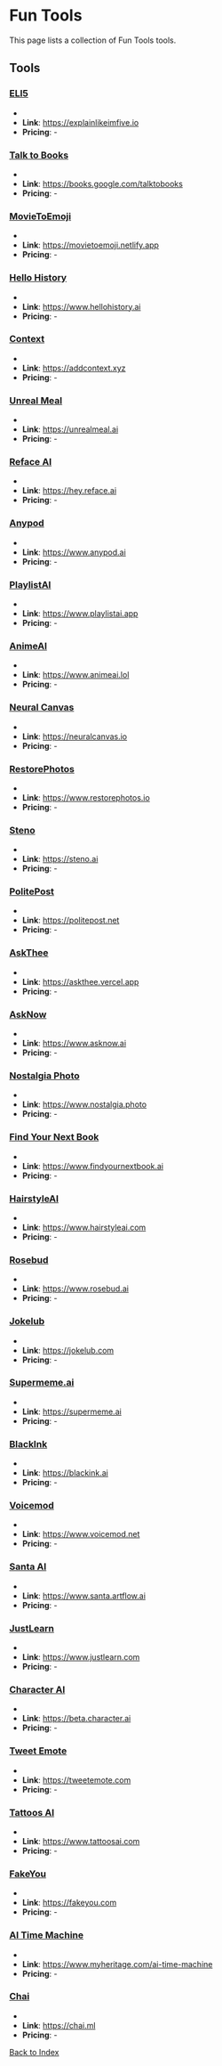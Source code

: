 # Fun Tools

This page lists a collection of Fun Tools tools.

## Tools

### [ELI5](https://explainlikeimfive.io)
-
- **Link**: https://explainlikeimfive.io
- **Pricing**: -

### [Talk to Books](https://books.google.com/talktobooks)
-
- **Link**: https://books.google.com/talktobooks
- **Pricing**: -

### [MovieToEmoji](https://movietoemoji.netlify.app)
-
- **Link**: https://movietoemoji.netlify.app
- **Pricing**: -

### [Hello History](https://www.hellohistory.ai)
-
- **Link**: https://www.hellohistory.ai
- **Pricing**: -

### [Context](https://addcontext.xyz)
-
- **Link**: https://addcontext.xyz
- **Pricing**: -

### [Unreal Meal](https://unrealmeal.ai)
-
- **Link**: https://unrealmeal.ai
- **Pricing**: -

### [Reface AI](https://hey.reface.ai)
-
- **Link**: https://hey.reface.ai
- **Pricing**: -

### [Anypod](https://www.anypod.ai)
-
- **Link**: https://www.anypod.ai
- **Pricing**: -

### [PlaylistAI](https://www.playlistai.app)
-
- **Link**: https://www.playlistai.app
- **Pricing**: -

### [AnimeAI](https://www.animeai.lol)
-
- **Link**: https://www.animeai.lol
- **Pricing**: -

### [Neural Canvas](https://neuralcanvas.io)
-
- **Link**: https://neuralcanvas.io
- **Pricing**: -

### [RestorePhotos](https://www.restorephotos.io)
-
- **Link**: https://www.restorephotos.io
- **Pricing**: -

### [Steno](https://steno.ai)
-
- **Link**: https://steno.ai
- **Pricing**: -

### [PolitePost](https://politepost.net)
-
- **Link**: https://politepost.net
- **Pricing**: -

### [AskThee](https://askthee.vercel.app)
-
- **Link**: https://askthee.vercel.app
- **Pricing**: -

### [AskNow](https://www.asknow.ai)
-
- **Link**: https://www.asknow.ai
- **Pricing**: -

### [Nostalgia Photo](https://www.nostalgia.photo)
-
- **Link**: https://www.nostalgia.photo
- **Pricing**: -

### [Find Your Next Book](https://www.findyournextbook.ai)
-
- **Link**: https://www.findyournextbook.ai
- **Pricing**: -

### [HairstyleAI](https://www.hairstyleai.com)
-
- **Link**: https://www.hairstyleai.com
- **Pricing**: -

### [Rosebud](https://www.rosebud.ai)
-
- **Link**: https://www.rosebud.ai
- **Pricing**: -

### [Jokelub](https://jokelub.com)
-
- **Link**: https://jokelub.com
- **Pricing**: -

### [Supermeme.ai](https://supermeme.ai)
-
- **Link**: https://supermeme.ai
- **Pricing**: -

### [BlackInk](https://blackink.ai)
-
- **Link**: https://blackink.ai
- **Pricing**: -

### [Voicemod](https://www.voicemod.net)
-
- **Link**: https://www.voicemod.net
- **Pricing**: -

### [Santa AI](https://www.santa.artflow.ai)
-
- **Link**: https://www.santa.artflow.ai
- **Pricing**: -

### [JustLearn](https://www.justlearn.com)
-
- **Link**: https://www.justlearn.com
- **Pricing**: -

### [Character AI](https://beta.character.ai)
-
- **Link**: https://beta.character.ai
- **Pricing**: -

### [Tweet Emote](https://tweetemote.com)
-
- **Link**: https://tweetemote.com
- **Pricing**: -

### [Tattoos AI](https://www.tattoosai.com)
-
- **Link**: https://www.tattoosai.com
- **Pricing**: -

### [FakeYou](https://fakeyou.com)
-
- **Link**: https://fakeyou.com
- **Pricing**: -

### [AI Time Machine](https://www.myheritage.com/ai-time-machine)
-
- **Link**: https://www.myheritage.com/ai-time-machine
- **Pricing**: -

### [Chai](https://chai.ml)
-
- **Link**: https://chai.ml
- **Pricing**: -


[Back to Index](README.MD)